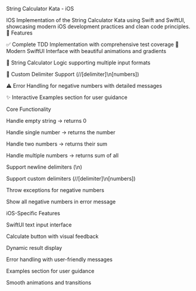 String Calculator Kata - iOS

IOS Implementation of the String Calculator Kata using Swift and SwiftUI, showcasing modern iOS development practices and clean code principles.
🎯 Features

✅ Complete TDD Implementation with comprehensive test coverage
🎨 Modern SwiftUI Interface with beautiful animations and gradients

🧮 String Calculator Logic supporting multiple input formats

🔧 Custom Delimiter Support (//[delimiter]\n[numbers])

⚠️ Error Handling for negative numbers with detailed messages

✨ Interactive Examples section for user guidance

Core Functionality

 Handle empty string → returns 0
 
 Handle single number → returns the number
 
 Handle two numbers → returns their sum
 
 Handle multiple numbers → returns sum of all
 
 Support newline delimiters (\n)
 
 Support custom delimiters (//[delimiter]\n[numbers])
 
 Throw exceptions for negative numbers
 
 Show all negative numbers in error message

iOS-Specific Features

 SwiftUI text input interface
 
 Calculate button with visual feedback
 
 Dynamic result display
 
 Error handling with user-friendly messages
 
 Examples section for user guidance
 
 Smooth animations and transitions


